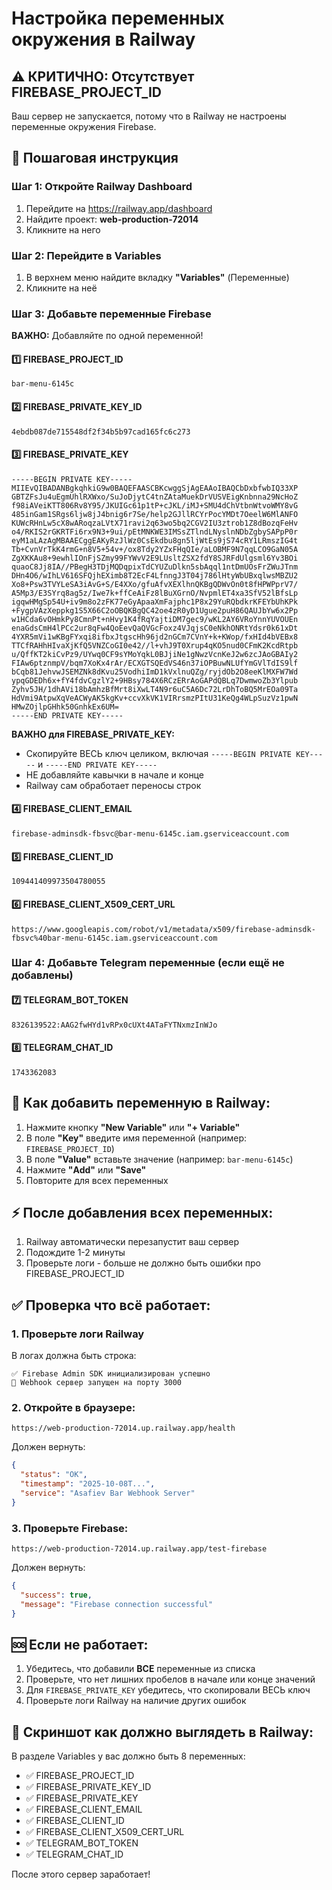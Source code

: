 # Настройка переменных окружения в Railway

## ⚠️ КРИТИЧНО: Отсутствует FIREBASE_PROJECT_ID

Ваш сервер не запускается, потому что в Railway не настроены переменные окружения Firebase.

## 🚀 Пошаговая инструкция

### Шаг 1: Откройте Railway Dashboard

1. Перейдите на https://railway.app/dashboard
2. Найдите проект: **web-production-72014**
3. Кликните на него

### Шаг 2: Перейдите в Variables

1. В верхнем меню найдите вкладку **"Variables"** (Переменные)
2. Кликните на неё

### Шаг 3: Добавьте переменные Firebase

**ВАЖНО:** Добавляйте по одной переменной!

#### 1️⃣ FIREBASE_PROJECT_ID
```
bar-menu-6145c
```

#### 2️⃣ FIREBASE_PRIVATE_KEY_ID
```
4ebdb087de715548df2f34b5b97cad165fc6c273
```

#### 3️⃣ FIREBASE_PRIVATE_KEY
```
-----BEGIN PRIVATE KEY-----
MIIEvQIBADANBgkqhkiG9w0BAQEFAASCBKcwggSjAgEAAoIBAQCbDxbfwbIQ33XP
GBTZFsJu4uEgmUhlRXWxo/SuJoDjytC4tnZAtaMuekDrVUSVEigKnbnna29NcHoZ
f98iAVeiKTT806Rv8Y95/JKUIGc61p1tP+cJKL/iMJ+SMU4dChVtbnWtvoWMY8vG
485inGam1SRgs6ljw8jJ4bnig6r7Se/help2GJllRCYrPocYMDt7OeelW6MlANFO
KUWcRHnLw5cX8wARoqzaLVtX71ravi2q63wo5bq2CGV2IU3ztrob1Z8dBozqFeHv
o4/RKIS2rGKRTFi6rx9N3+9ui/pEtMNKWE3IMSsZTlndLNyslnNDbZgbySAPpP0r
eyM1aLAzAgMBAAECggEAKyRzJlWz0CsEkdbu8gn5ljWtEs9jS74cRY1LRmszIG4t
Tb+CvnVrTkK4rmG+n8V5+54v+/ox8Tdy2YZxFHqQIe/aLOBMF9N7qqLCO9GaN05A
ZgXKKAu8+9ewhlIOnFjSZmy99FYWvV2E9LUsltZSX2fdY8SJRFdUlgsml6Yv3BOi
quaoC8Jj8IA//PBegH3TDjMQDqpixTdCYUZuDlkn5sbAqql1ntDmUOsFrZWuJTnm
DHn4O6/wIhLV616SFQjhEXimb8T2EcF4LfnngJ3T04j786lHtyWbUBxqlwsMBZU2
Xo8+Psw3TVYLeSA3iAvG+S/E4XXo/gfuAfvXEXlhnQKBgQDWvOn0t8fHPWPprV7/
A5Mp3/E3SYrq8ag5z/Iwe7k+ffCeAiFz8lBuXGrnO/NvpmlET4xa3SfV52lBfsLp
igqwHMgSp54U+iv9m8o2zFK77eGyApaaXmFajphc1P8x29YuRQbdkrKFEYbUhKPk
+FygpVAzXeppkg1S5X66C2oOBQKBgQC42oe4zR0yD1Ugue2puH86QAUJbYw6x2Pp
w1HCda6vOHmkPy8CmnPt+nHvy1K4fRqYajtiDM7gec9/wKL2AY6VRoYnnYUVOUEn
enaGdsCmH4lPCc2ur8qFw4QoEevQaQVGcFoxz4VJqjsC0eNkhONRtYdsr0k61xDt
4YXR5mVi1wKBgFYxqi8ifbxJtgscHh96jd2nGCm7CVnY+k+KWop/fxHId4bVEBx8
TTCfRAHhHIvaXjKfQ5VNZCoGI0e42//l+vhJ9T0Xrup4qKO5nud0CFmK2KcdRtpb
u/QffKT2kiCvPz9/UYwq0CF9sYMoYqkL0BJjiNe1gNwzVcnKeJ2w6zcJAoGBAIy2
FIAw6ptznmpV/bqm7XoKx4rAr/ECXGTSQEdVS46n37iOPBuwNLUfYmGVlTdIS9lf
bCqb81JehvwJSEMZNk8dKvu25VodhiImD1kVxlnuQZg/ryjdOb2O8eeKlMXFW7Wd
ypqGDEDh6x+fY4fdvCgzlY2+9HBsy784X6RCzERrAoGAPdQBLq7DwmwoZb3Ylpub
Zyhv5JH/1dhAVi18bAmhzBfMrt8iXwLT4N9r6uC5A6Dc72LrDhToBQ5MrEOa09Ta
HdVmi9AtpwXqVeACWyAK5kgKv+ccvXkVK1VIRrsmzPItU31KeQg4WLpSuzVz1pwN
HMwZOjlpGHhk50GnhkEx6UM=
-----END PRIVATE KEY-----
```
**ВАЖНО для FIREBASE_PRIVATE_KEY:** 
- Скопируйте ВЕСЬ ключ целиком, включая `-----BEGIN PRIVATE KEY-----` и `-----END PRIVATE KEY-----`
- НЕ добавляйте кавычки в начале и конце
- Railway сам обработает переносы строк

#### 4️⃣ FIREBASE_CLIENT_EMAIL
```
firebase-adminsdk-fbsvc@bar-menu-6145c.iam.gserviceaccount.com
```

#### 5️⃣ FIREBASE_CLIENT_ID
```
109441409973504780055
```

#### 6️⃣ FIREBASE_CLIENT_X509_CERT_URL
```
https://www.googleapis.com/robot/v1/metadata/x509/firebase-adminsdk-fbsvc%40bar-menu-6145c.iam.gserviceaccount.com
```

### Шаг 4: Добавьте Telegram переменные (если ещё не добавлены)

#### 7️⃣ TELEGRAM_BOT_TOKEN
```
8326139522:AAG2fwHYd1vRPx0cUXt4ATaFYTNxmzInWJo
```

#### 8️⃣ TELEGRAM_CHAT_ID
```
1743362083
```

## 📝 Как добавить переменную в Railway:

1. Нажмите кнопку **"New Variable"** или **"+ Variable"**
2. В поле **"Key"** введите имя переменной (например: `FIREBASE_PROJECT_ID`)
3. В поле **"Value"** вставьте значение (например: `bar-menu-6145c`)
4. Нажмите **"Add"** или **"Save"**
5. Повторите для всех переменных

## ⚡ После добавления всех переменных:

1. Railway автоматически перезапустит ваш сервер
2. Подождите 1-2 минуты
3. Проверьте логи - больше не должно быть ошибки про FIREBASE_PROJECT_ID

## ✅ Проверка что всё работает:

### 1. Проверьте логи Railway
В логах должна быть строка:
```
✅ Firebase Admin SDK инициализирован успешно
🚀 Webhook сервер запущен на порту 3000
```

### 2. Откройте в браузере:
```
https://web-production-72014.up.railway.app/health
```
Должен вернуть:
```json
{
  "status": "OK",
  "timestamp": "2025-10-08T...",
  "service": "Asafiev Bar Webhook Server"
}
```

### 3. Проверьте Firebase:
```
https://web-production-72014.up.railway.app/test-firebase
```
Должен вернуть:
```json
{
  "success": true,
  "message": "Firebase connection successful"
}
```

## 🆘 Если не работает:

1. Убедитесь, что добавили **ВСЕ** переменные из списка
2. Проверьте, что нет лишних пробелов в начале или конце значений
3. Для `FIREBASE_PRIVATE_KEY` убедитесь, что скопировали ВЕСЬ ключ
4. Проверьте логи Railway на наличие других ошибок

## 📸 Скриншот как должно выглядеть в Railway:

В разделе Variables у вас должно быть 8 переменных:
- ✅ FIREBASE_PROJECT_ID
- ✅ FIREBASE_PRIVATE_KEY_ID
- ✅ FIREBASE_PRIVATE_KEY
- ✅ FIREBASE_CLIENT_EMAIL
- ✅ FIREBASE_CLIENT_ID
- ✅ FIREBASE_CLIENT_X509_CERT_URL
- ✅ TELEGRAM_BOT_TOKEN
- ✅ TELEGRAM_CHAT_ID

После этого сервер заработает!

